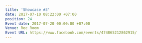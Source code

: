 ```yaml
---
title: 'Showcase #3'
date: 2017-07-10 08:22:00 +07:00
position: 24
Event date: 2017-07-20 00:00:00 +07:00
Venue: Rec Room
Event URL: https://www.facebook.com/events/474865212862915/
---
```


